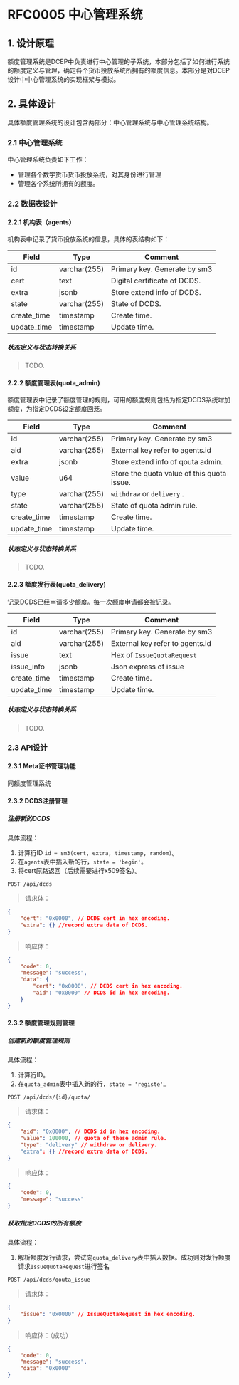 # RFC0005 中心管理系统

## 1. 设计原理

额度管理系统是DCEP中负责进行中心管理的子系统，本部分包括了如何进行系统的额度定义与管理，确定各个货币投放系统所拥有的额度信息。本部分是对DCEP设计中中心管理系统的实现框架与模拟。

## 2. 具体设计

具体额度管理系统的设计包含两部分：中心管理系统与中心管理系统结构。

### 2.1 中心管理系统

中心管理系统负责如下工作：

- 管理各个数字货币货币投放系统，对其身份进行管理
- 管理各个系统所拥有的额度。

### 2.2 数据表设计

#### 2.2.1 机构表（agents）

机构表中记录了货币投放系统的信息，具体的表结构如下：

| Field       | Type         | Comment                      |
| ----------- | ------------ | ---------------------------- |
| id          | varchar(255) | Primary key. Generate by sm3 |
| cert        | text         | Digital certificate of DCDS. |
| extra       | jsonb        | Store extend info of DCDS.   |
| state       | varchar(255) | State of DCDS.               |
| create_time | timestamp    | Create time.                 |
| update_time | timestamp    | Update time.                 |

##### 状态定义与状态转换关系

> TODO.

#### 2.2.2 额度管理表(quota_admin)

额度管理表中记录了额度管理的规则，可用的额度规则包括为指定DCDS系统增加额度，为指定DCDS设定额度回笼。

| Field       | Type         | Comment                                    |
| ----------- | ------------ | ------------------------------------------ |
| id          | varchar(255) | Primary key. Generate by sm3               |
| aid         | varchar(255) | External key refer to agents.id            |
| extra       | jsonb        | Store extend info of qouta admin.          |
| value       | u64          | Store the quota value of this quota issue. |
| type        | varchar(255) | `withdraw` or `delivery` .                 |
| state       | varchar(255) | State of quota admin rule.                 |
| create_time | timestamp    | Create time.                               |
| update_time | timestamp    | Update time.                               |

##### 状态定义与状态转换关系

> TODO.

#### 2.2.3 额度发行表(quota_delivery)

记录DCDS已经申请多少额度。每一次额度申请都会被记录。

| Field       | Type         | Comment                         |
| ----------- | ------------ | ------------------------------- |
| id          | varchar(255) | Primary key. Generate by sm3    |
| aid         | varchar(255) | External key refer to agents.id |
| issue       | text         | Hex of `IssueQuotaRequest`      |
| issue_info  | jsonb        | Json express of issue           |
| create_time | timestamp    | Create time.                    |
| update_time | timestamp    | Update time.                    |

##### 状态定义与状态转换关系

> TODO.

### 2.3 API设计

#### 2.3.1 Meta证书管理功能

同额度管理系统

#### 2.3.2 DCDS注册管理

##### 注册新的DCDS

具体流程：

1. 计算行ID `id = sm3(cert, extra, timestamp, random)`。
2. 在`agents`表中插入新的行，`state = 'begin'`。
3. 将cert原路返回（后续需要进行x509签名）。

`POST /api/dcds`

> 请求体：

```json
{
    "cert": "0x0000", // DCDS cert in hex encoding.
    "extra": {} //record extra data of DCDS.
}
```

> 响应体：

```json
{
    "code": 0,
    "message": "success",
    "data": {
        "cert": "0x0000", // DCDS cert in hex encoding.
        "aid": "0x0000" // DCDS id in hex encoding.
    }
}
```

#### 2.3.2 额度管理规则管理

##### 创建新的额度管理规则

具体流程：

1. 计算行ID。
2. 在`quota_admin`表中插入新的行，`state = 'registe'`。

`POST /api/dcds/{id}/quota/`

> 请求体：

```json
{
    "aid": "0x0000", // DCDS id in hex encoding.
    "value": 100000, // quota of these admin rule.
    "type": "delivery" // withdraw or delivery.
    "extra": {} //record extra data of DCDS.
}
```

> 响应体：

```json
{
    "code": 0,
    "message": "success"
}
```

##### 获取指定DCDS的所有额度

具体流程：

1. 解析额度发行请求，尝试向`quota_delivery`表中插入数据。成功则对发行额度请求`IssueQuotaRequest`进行签名

`POST /api/dcds/qouta_issue`

> 请求体：

```json
{
	"issue": "0x0000" // IssueQuotaRequest in hex encoding.
}
```

> 响应体：（成功）

```json
{
    "code": 0,
    "message": "success",
    "data": "0x0000"
}
```
